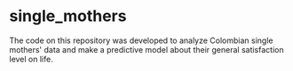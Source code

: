 # single_mothers
The code on this repository was developed to analyze Colombian single mothers' data and make a predictive model about their general satisfaction level on life.
